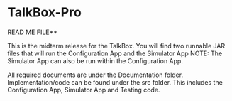 # TalkBox-Pro

READ ME FILE**

This is the midterm release for the TalkBox.
You will find two runnable JAR files that will run the Configuration App and the Simulator App
NOTE: The Simulator App can also be run within the Configuration App.

All required documents are under the Documentation folder.
Implementation/code can be found under the src folder. This includes the Configuration App, Simulator App and Testing code.
